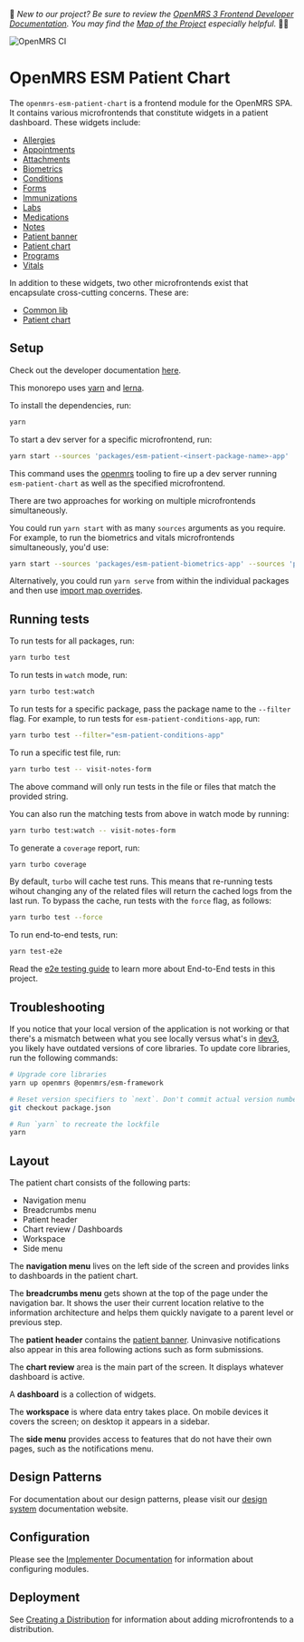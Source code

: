 :wave: *New to our project? Be sure to review the [OpenMRS 3 Frontend Developer Documentation](https://openmrs.github.io/openmrs-esm-core/#/). You may find the [Map of the Project](https://openmrs.github.io/openmrs-esm-core/#/main/map) especially helpful.* :teacher:	

![OpenMRS CI](https://github.com/openmrs/openmrs-esm-patient-chart/actions/workflows/ci.yml/badge.svg)

# OpenMRS ESM Patient Chart

The `openmrs-esm-patient-chart` is a frontend module for the OpenMRS SPA. It contains various microfrontends that constitute widgets in a patient dashboard. These widgets include:

- [Allergies](packages/esm-patient-allergies-app/README.md)
- [Appointments](packages/esm-patient-appointments-app/README.md)
- [Attachments](packages/esm-patient-attachments-app/README.md)
- [Biometrics](packages/esm-patient-biometrics-app/README.md)
- [Conditions](packages/esm-patient-conditions-app/README.md)
- [Forms](packages/esm-patient-forms-app/README.md)
- [Immunizations](packages/esm-patient-immunizations-app/README.md)
- [Labs](packages/esm-patient-labs-app/README.md)
- [Medications](packages/esm-patient-medications-app/README.md)
- [Notes](packages/esm-patient-notes-app/README.md)
- [Patient banner](packages/esm-patient-banner-app/README.md)
- [Patient chart](packages/esm-patient-chart-app/README.md)
- [Programs](packages/esm-patient-programs-app/README.md)
- [Vitals](packages/esm-patient-vitals-app/README.md)

In addition to these widgets, two other microfrontends exist that encapsulate cross-cutting concerns. These are:

- [Common lib](packages/esm-patient-common-lib/README.md)
- [Patient chart](packages/esm-patient-chart-app/README.md)

## Setup

Check out the developer documentation [here](http://o3-dev.docs.openmrs.org).

This monorepo uses [yarn](https://yarnpkg.com) and [lerna](https://github.com/lerna/lerna).

To install the dependencies, run:
```bash
yarn
```

To start a dev server for a specific microfrontend, run:

```bash
yarn start --sources 'packages/esm-patient-<insert-package-name>-app'
```

This command uses the [openmrs](https://www.npmjs.com/package/openmrs) tooling to fire up a dev server running `esm-patient-chart` as well as the specified microfrontend.

There are two approaches for working on multiple microfrontends simultaneously.

You could run `yarn start` with as many `sources` arguments as you require. For example, to run the biometrics and vitals microfrontends simultaneously, you'd use:

```bash
yarn start --sources 'packages/esm-patient-biometrics-app' --sources 'packages/esm-patient-vitals-app'
```

Alternatively, you could run `yarn serve` from within the individual packages and then use [import map overrides](http://o3-dev.docs.openmrs.org/#/getting_started/setup?id=import-map-overrides).

## Running tests

To run tests for all packages, run:

```bash
yarn turbo test
```

To run tests in `watch` mode, run:

```bash
yarn turbo test:watch
```

To run tests for a specific package, pass the package name to the `--filter` flag. For example, to run tests for `esm-patient-conditions-app`, run:

```bash
yarn turbo test --filter="esm-patient-conditions-app"
```

To run a specific test file, run:

```bash
yarn turbo test -- visit-notes-form
```

The above command will only run tests in the file or files that match the provided string.

You can also run the matching tests from above in watch mode by running:

```bash
yarn turbo test:watch -- visit-notes-form
```

To generate a `coverage` report, run:

```bash
yarn turbo coverage
```

By default, `turbo` will cache test runs. This means that re-running tests wihout changing any of the related files will return the cached logs from the last run. To bypass the cache, run tests with the `force` flag, as follows:

```bash
yarn turbo test --force
```

To run end-to-end tests, run:

```bash
yarn test-e2e
```

Read the [e2e testing guide](/e2e/README.md) to learn more about End-to-End tests in this project.

## Troubleshooting

If you notice that your local version of the application is not working or that there's a mismatch between what you see locally versus what's in [dev3](https://dev3.openmrs.org/openmrs/spa), you likely have outdated versions of core libraries. To update core libraries, run the following commands:

```bash
# Upgrade core libraries
yarn up openmrs @openmrs/esm-framework

# Reset version specifiers to `next`. Don't commit actual version numbers.
git checkout package.json

# Run `yarn` to recreate the lockfile
yarn
```

## Layout

The patient chart consists of the following parts:

- Navigation menu
- Breadcrumbs menu
- Patient header
- Chart review / Dashboards
- Workspace
- Side menu

The **navigation menu** lives on the left side of the screen and provides links to dashboards in the patient chart.

The **breadcrumbs menu** gets shown at the top of the page under the navigation bar. It shows the user their current location relative to the information architecture and helps them quickly navigate to a parent level or previous step.

The **patient header** contains the [patient banner](packages/esm-patient-banner-app/README.md). Uninvasive notifications also appear in this area following actions such as form submissions.

The **chart review** area is the main part of the screen. It displays whatever dashboard is active.

A **dashboard** is a collection of widgets.

The **workspace** is where data entry takes place. On mobile devices it covers the screen; on desktop it appears in a sidebar.

The **side menu** provides access to features that do not have their own pages, such as the notifications menu.

## Design Patterns

For documentation about our design patterns, please visit our [design system](https://zeroheight.com/23a080e38/p/880723--introduction) documentation website.

## Configuration

Please see the [Implementer Documentation](https://wiki.openmrs.org/pages/viewpage.action?pageId=224527013) for information about configuring modules.

## Deployment

See [Creating a Distribution](http://o3-dev.docs.openmrs.org/#/main/distribution?id=creating-a-distribution) for information about adding microfrontends to a distribution.
